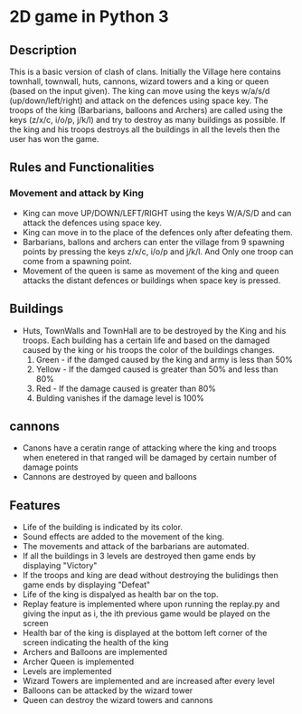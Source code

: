 # 2D game in Python 3

## Description 
This is a basic version of clash of clans. Initially the Village here contains townhall, townwall, huts, cannons, wizard towers and a king or queen (based on the input given). The king can move using the keys w/a/s/d (up/down/left/right) and attack on the defences using space key. The troops of the king (Barbarians, balloons and Archers) are called using the keys (z/x/c, i/o/p, j/k/l) and try to destroy as many buildings as possible. If the king and his troops destroys all the buildings in all the levels then the user has won the game.

## Rules and Functionalities
### Movement and attack by King 
- King can move UP/DOWN/LEFT/RIGHT using the keys W/A/S/D and can attack the defences using space key.
- King can move in to the place of the defences only after defeating them. 
- Barbarians, ballons and archers can enter the village from 9 spawning points by pressing the keys z/x/c, i/o/p and j/k/l. And Only one troop can come from a spawning point.
- Movement of the queen is same as movement of the king and queen attacks the distant defences or buildings when space key is pressed.

## Buildings 
- Huts, TownWalls and TownHall are to be destroyed by the King and his troops. Each building has a certain life and based on the damaged caused by the king or his troops the color of the buildings changes.
    1. Green - if the damged caused by the king and army is less than 50%
    2. Yellow - If the damged caused is greater than 50% and less than 80%
    3. Red - If the damage caused is greater than 80%
    4. Bulding vanishes if the damage level is 100%

## cannons
- Canons have a ceratin range of attacking where the king and troops when enetered in that ranged will be damaged by certain number of damage points
- Cannons are destroyed by queen and balloons

## Features
- Life of the building is indicated by its color.
- Sound effects are added to the movement of the king. 
- The movements and attack of the barbarians are automated. 
- If all the buildings in 3 levels are destroyed then game ends by displaying "Victory" 
- If the troops and king are dead without destroying the bulidings then game ends by displaying "Defeat"
- Life of the king is dispalyed as health bar on the top.
- Replay feature is implemented where upon running the replay.py and giving the input as i, the ith previous game would be played on the screen
- Health bar of the king is displayed at the bottom left corner of the screen indicating the health of the king
- Archers and Balloons are implemented 
- Archer Queen is implemented 
- Levels are implemented 
- Wizard Towers are implemented and are increased after every level
- Balloons can be attacked by the wizard tower
- Queen can destroy the wizard towers and cannons